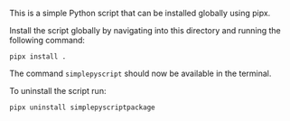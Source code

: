 This is a simple Python script that can be installed globally using pipx.

Install the script globally by navigating into this directory and running the following command:
```
pipx install .
```
The command `simplepyscript` should now be available in the terminal.

To uninstall the script run:
```
pipx uninstall simplepyscriptpackage
```